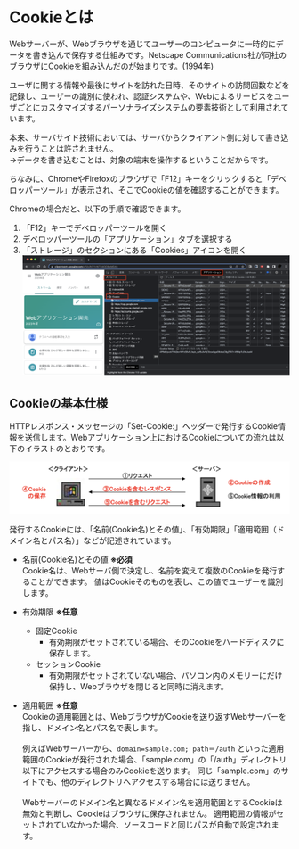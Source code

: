 # Cookieとは

Webサーバーが、Webブラウザを通じてユーザーのコンピュータに一時的にデータを書き込んで保存する仕組みです。Netscape Communications社が同社のブラウザにCookieを組み込んだのが始まりです。(1994年)

ユーザに関する情報や最後にサイトを訪れた日時、そのサイトの訪問回数などを記録し、ユーザーの識別に使われ、認証システムや、Webによるサービスをユーザごとにカスタマイズするパーソナライズシステムの要素技術として利用されています。

本来、サーバサイド技術においては、サーバからクライアント側に対して書き込みを行うことは許されません。<br>
→データを書き込むことは、対象の端末を操作するということだからです。

ちなみに、ChromeやFirefoxのブラウザで「F12」キーをクリックすると「デベロッパーツール」が表示され、そこでCookieの値を確認することができます。

Chromeの場合だと、以下の手順で確認できます。
1. 「F12」キーでデベロッパーツールを開く
2. デベロッパーツールの「アプリケーション」タブを選択する
3. 「ストレージ」のセクションにある「Cookies」アイコンを開く
![](./images/devtool.png)

## Cookieの基本仕様

HTTPレスポンス・メッセージの「Set-Cookie:」ヘッダーで発行するCookie情報を送信します。Webアプリケーション上におけるCookieについての流れは以下のイラストのとおりです。

![](./images/cookie_image.png)<br>

発行するCookieには、「名前(Cookie名)とその値」、「有効期限」「適用範囲（ドメイン名とパス名）」などが記述されています。

- 名前(Cookie名)とその値 **※必須**<br>
Cookie名は、Webサーバ側で決定し、名前を変えて複数のCookieを発行することができます。
値はCookieそのものを表し、この値でユーザーを識別します。

- 有効期限 **※任意**
  - 固定Cookie
    - 有効期限がセットされている場合、そのCookieをハードディスクに保存します。
  - セッションCookie
    - 有効期限がセットされていない場合、パソコン内のメモリーにだけ保持し、Webブラウザを閉じると同時に消えます。

- 適用範囲 **※任意**<br>
Cookieの適用範囲とは、WebブラウザがCookieを送り返すWebサーバーを指し、ドメイン名とパス名で表します。<br><br>
例えばWebサーバーから、`domain=sample.com; path＝/auth` といった適用範囲のCookieが発行された場合、「sample.com」の「/auth」ディレクトリ以下にアクセスする場合のみCookieを送ります。
同じ「sample.com」のサイトでも、他のディレクトリへアクセスする場合には送りません。<br><br>
Webサーバーのドメイン名と異なるドメイン名を適用範囲とするCookieは無効と判断し、Cookieはブラウザに保存されません。
適用範囲の情報がセットされていなかった場合、ソースコードと同じパスが自動で設定されます。